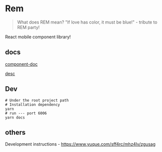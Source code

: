 # Rem

> What does REM mean? "If love has color, it must be blue!" - tribute to REM party!

React mobile component library!

## docs
[component-doc](https://melody-core.github.io/rem/?path=/docs/divider--basic)

[desc](https://melody-core.github.io/melody-core/rem/#%E5%AE%89%E8%A3%85)

## Dev
```shell
# Under the root project path
# Installation dependency
yarn
# run --- port 6006
yarn docs
```
## others
Development instructions - https://www.yuque.com/sff4rc/mhz4lv/zgusag